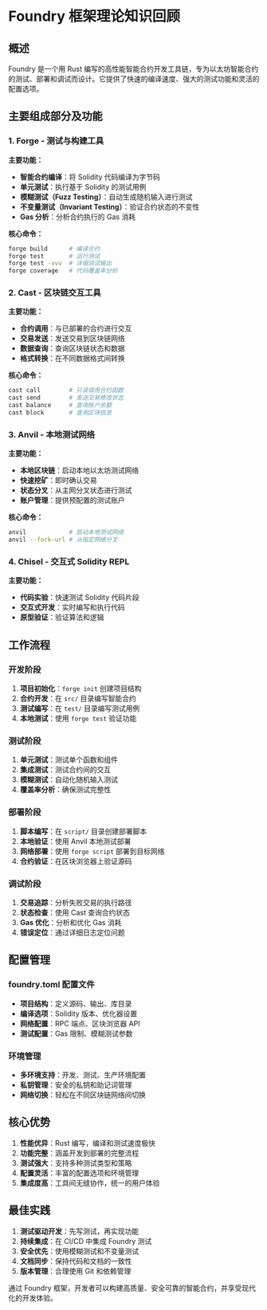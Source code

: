 # Foundry 框架理论知识回顾

## 概述
Foundry 是一个用 Rust 编写的高性能智能合约开发工具链，专为以太坊智能合约的测试、部署和调试而设计。它提供了快速的编译速度、强大的测试功能和灵活的配置选项。

## 主要组成部分及功能

### 1. Forge - 测试与构建工具
**主要功能：**
- **智能合约编译**：将 Solidity 代码编译为字节码
- **单元测试**：执行基于 Solidity 的测试用例
- **模糊测试（Fuzz Testing）**：自动生成随机输入进行测试
- **不变量测试（Invariant Testing）**：验证合约状态的不变性
- **Gas 分析**：分析合约执行的 Gas 消耗

**核心命令：**
```bash
forge build      # 编译合约
forge test       # 运行测试
forge test -vvv  # 详细测试输出
forge coverage   # 代码覆盖率分析
```

### 2. Cast - 区块链交互工具
**主要功能：**
- **合约调用**：与已部署的合约进行交互
- **交易发送**：发送交易到区块链网络
- **数据查询**：查询区块链状态和数据
- **格式转换**：在不同数据格式间转换

**核心命令：**
```bash
cast call        # 只读调用合约函数
cast send        # 发送交易修改状态
cast balance     # 查询账户余额
cast block       # 查询区块信息
```

### 3. Anvil - 本地测试网络
**主要功能：**
- **本地区块链**：启动本地以太坊测试网络
- **快速挖矿**：即时确认交易
- **状态分叉**：从主网分叉状态进行测试
- **账户管理**：提供预配置的测试账户

**核心命令：**
```bash
anvil            # 启动本地测试网络
anvil --fork-url # 从指定网络分叉
```

### 4. Chisel - 交互式 Solidity REPL
**主要功能：**
- **代码实验**：快速测试 Solidity 代码片段
- **交互式开发**：实时编写和执行代码
- **原型验证**：验证算法和逻辑

## 工作流程

### 开发阶段
1. **项目初始化**：`forge init` 创建项目结构
2. **合约开发**：在 `src/` 目录编写智能合约
3. **测试编写**：在 `test/` 目录编写测试用例
4. **本地测试**：使用 `forge test` 验证功能

### 测试阶段
1. **单元测试**：测试单个函数和组件
2. **集成测试**：测试合约间的交互
3. **模糊测试**：自动化随机输入测试
4. **覆盖率分析**：确保测试完整性

### 部署阶段
1. **脚本编写**：在 `script/` 目录创建部署脚本
2. **本地验证**：使用 Anvil 本地测试部署
3. **网络部署**：使用 `forge script` 部署到目标网络
4. **合约验证**：在区块浏览器上验证源码

### 调试阶段
1. **交易追踪**：分析失败交易的执行路径
2. **状态检查**：使用 Cast 查询合约状态
3. **Gas 优化**：分析和优化 Gas 消耗
4. **错误定位**：通过详细日志定位问题

## 配置管理

### foundry.toml 配置文件
- **项目结构**：定义源码、输出、库目录
- **编译选项**：Solidity 版本、优化器设置
- **网络配置**：RPC 端点、区块浏览器 API
- **测试配置**：Gas 限制、模糊测试参数

### 环境管理
- **多环境支持**：开发、测试、生产环境配置
- **私钥管理**：安全的私钥和助记词管理
- **网络切换**：轻松在不同区块链网络间切换

## 核心优势

1. **性能优异**：Rust 编写，编译和测试速度极快
2. **功能完整**：涵盖开发到部署的完整流程
3. **测试强大**：支持多种测试类型和策略
4. **配置灵活**：丰富的配置选项和环境管理
5. **集成度高**：工具间无缝协作，统一的用户体验

## 最佳实践

1. **测试驱动开发**：先写测试，再实现功能
2. **持续集成**：在 CI/CD 中集成 Foundry 测试
3. **安全优先**：使用模糊测试和不变量测试
4. **文档同步**：保持代码和文档的一致性
5. **版本管理**：合理使用 Git 和依赖管理

通过 Foundry 框架，开发者可以构建高质量、安全可靠的智能合约，并享受现代化的开发体验。
